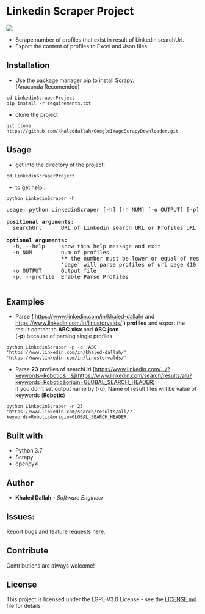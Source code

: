 # Linkedin Scraper Project    
![](https://github.com/khaleddallah/LinkedinScraperProject/blob/master/Readme-Images/ExcelPicture.gif)
* Scrape number of profiles that exist in result of Linkedin searchUrl.    
* Export the content of profiles to Excel and Json files.    
    
    
## Installation

* Use the package manager [pip](https://pip.pypa.io/en/stable/) to install Scrapy.  
(Anaconda Recomended)
```    
cd LinkedinScraperProject     
pip install -r requirements.txt    
```
* clone the project
```
git clone https://github.com/khaleddallah/GoogleImageScrapyDownloader.git
```



## Usage
* get into the directory of the project:
```
cd LinkedinScraperProject   
```   
* to get help :
```
python LinkedinScraper -h
```
<pre>
usage: python LinkedinScraper [-h] [-n NUM] [-o OUTPUT] [-p] (searchUrl or profilesUrl)

<b>positional arguments:</b>
  searchUrl      URL of Linkedin search URL or Profiles URL

<b>optional arguments:</b>
  -h, --help     show this help message and exit
  -n NUM         num of profiles
                 ** the number must be lower or equal of result number
                 'page' will parse profiles of url page (10 profiles) (Default)
  -o OUTPUT      Output file
  -p, --profile  Enable Parse Profiles

</pre>

## Examples

* Parse <b>(</b> https://www.linkedin.com/in/khaled-dallah/ and https://www.linkedin.com/in/linustorvalds/ <b>) profiles</b> and export the result content to <b>ABC.xlsx</b> and <b>ABC.json</b>
<br>(<b>-p</b>) because of parsing single profiles
```
python LinkedinScraper -p -o 'ABC' 'https://www.linkedin.com/in/khaled-dallah/' 'https://www.linkedin.com/in/linustorvalds/'
```


* Parse <b>23</b> profiles of searchUrl [https://www.linkedin.com/.../?keywords=Robotic&...&](https://www.linkedin.com/search/results/all/?keywords=Robotic&origin=GLOBAL_SEARCH_HEADER)
<br>if you don't set output name by (-o), Name of result files will be value of keywords (<b>Robotic</b>)
```
python LinkedinScraper -n 23 'https://www.linkedin.com/search/results/all/?keywords=Robotic&origin=GLOBAL_SEARCH_HEADER'
```
## Built with
* Python 3.7
* Scrapy
* openpyxl


## Author

* **Khaled Dallah** - *Software Engineer*


## Issues:   
Report bugs and feature requests
[here](https://github.com/khaleddallah/LinkedinScraperProject/issues).    

## Contribute   
Contributions are always welcome! 

## License

This project is licensed under the LGPL-V3.0 License - see the [LICENSE.md](https://github.com/khaleddallah/LinkedinScraperProject/blob/master/LICENSE) file for details
